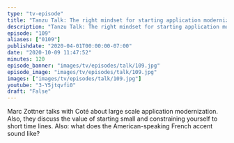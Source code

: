 ```yaml
---
type: "tv-episode"
title: "Tanzu Talk: The right mindset for starting application modernization"
description: "Tanzu Talk: The right mindset for starting application modernization"
episode: "109"
aliases: ["0109"]
publishdate: "2020-04-01T00:00:00-07:00"
date: "2020-10-09 11:47:52"
minutes: 120
episode_banner: "images/tv/episodes/talk/109.jpg"
episode_image: "images/tv/episodes/talk/109.jpg"
images: ["images/tv/episodes/talk/109.jpg"]
youtube: "3-Y5jtqvfi0"
draft: "False"
---
```


Marc Zottner talks with Coté about large scale application modernization. Also, they discuss the value of starting small and constraining yourself to short time lines. Also: what does the American-speaking French accent sound like?